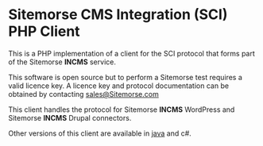 # Sitemorse CMS Integration (SCI) PHP Client

This is a PHP implementation of a client for the SCI protocol that forms part of the Sitemorse **INCMS** service.

This software is open source but to perform a Sitemorse test requires a valid licence key. A licence key and protocol documentation can be obtained by contacting sales@Sitemorse.com

This client handles the protocol for Sitemorse **INCMS** WordPress and Sitemorse **INCMS** Drupal connectors.

Other versions of this client are available in [java](https://github.com/sitemorse/sci-java) and c#.
